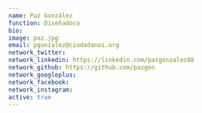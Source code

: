 ```yaml
---
name: Paz González
function: Diseñadora
bio:
image: paz.jpg
email: pgonzalez@ciudadanoi.org
network_twitter:
network_linkedin: https://linkedin.com/pazgonzalez88
network_github: https://github.com/pazgon
network_googleplus:
network_facebook:
network_instagram:
active: true
---
```

